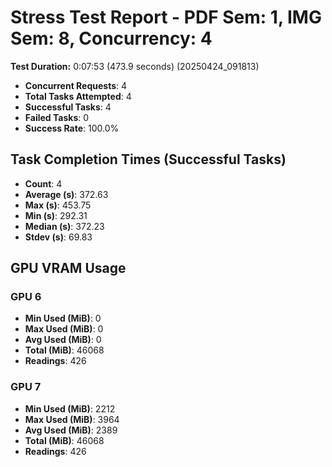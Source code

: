 # Stress Test Report - PDF Sem: 1, IMG Sem: 8, Concurrency: 4

**Test Duration:** 0:07:53 (473.9 seconds) (20250424_091813)

- **Concurrent Requests**: 4
- **Total Tasks Attempted**: 4
- **Successful Tasks**: 4
- **Failed Tasks**: 0
- **Success Rate**: 100.0%

## Task Completion Times (Successful Tasks)

- **Count**: 4
- **Average (s)**: 372.63
- **Max (s)**: 453.75
- **Min (s)**: 292.31
- **Median (s)**: 372.23
- **Stdev (s)**: 69.83

## GPU VRAM Usage

### GPU 6

- **Min Used (MiB)**: 0
- **Max Used (MiB)**: 0
- **Avg Used (MiB)**: 0
- **Total (MiB)**: 46068
- **Readings**: 426

### GPU 7

- **Min Used (MiB)**: 2212
- **Max Used (MiB)**: 3964
- **Avg Used (MiB)**: 2389
- **Total (MiB)**: 46068
- **Readings**: 426


